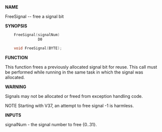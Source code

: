
**NAME**

FreeSignal -- free a signal bit

**SYNOPSIS**

```c
    FreeSignal(signalNum)
               D0

    void FreeSignal(BYTE);

```
**FUNCTION**

This function frees a previously allocated signal bit for reuse.
This call must be performed while running in the same task in which
the signal was allocated.

**WARNING**

Signals may not be allocated or freed from exception handling code.

NOTE
Starting with V37, an attempt to free signal -1 is harmless.

**INPUTS**

signalNum - the signal number to free {0..31}.

